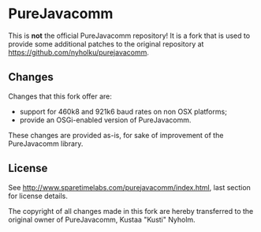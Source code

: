 # PureJavacomm

This is **not** the official PureJavacomm repository! It is a fork that is used to provide
some additional patches to the original repository at https://github.com/nyholku/purejavacomm.

## Changes

Changes that this fork offer are:

* support for 460k8 and 921k6 baud rates on non OSX platforms;
* provide an OSGi-enabled version of PureJavacomm.

These changes are provided as-is, for sake of improvement of the PureJavacomm library. 

## License

See <http://www.sparetimelabs.com/purejavacomm/index.html>, last section for license details.

The copyright of all changes made in this fork are hereby transferred to the original owner of 
PureJavacomm, Kustaa "Kusti" Nyholm. 

